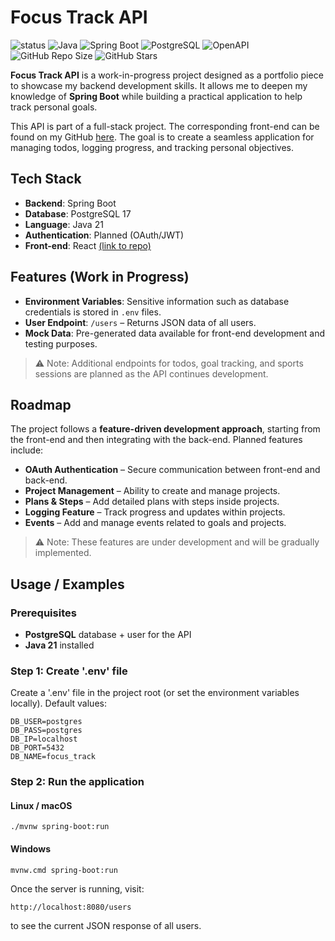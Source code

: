 

# Focus Track API

![status](https://img.shields.io/badge/status-WIP-yellow)
![Java](https://img.shields.io/badge/Java-21-blue) 
![Spring Boot](https://img.shields.io/badge/Spring_Boot-3.5.6-brightgreen)
![PostgreSQL](https://img.shields.io/badge/PostgreSQL-17-blue)
![OpenAPI](https://img.shields.io/badge/OpenAPI-3.0-orange)
![GitHub Repo Size](https://img.shields.io/github/repo-size/cstefc/focus_track_api)
![GitHub Stars](https://img.shields.io/github/stars/cstefc/focus_track_api?style=social)


**Focus Track API** is a work-in-progress project designed as a portfolio piece to showcase my backend development skills. It allows me to deepen my knowledge of **Spring Boot** while building a practical application to help track personal goals.  

This API is part of a full-stack project. The corresponding front-end can be found on my GitHub [here](https://github.com/cstefc/focus_track_ui). The goal is to create a seamless application for managing todos, logging progress, and tracking personal objectives.
## Tech Stack

- **Backend**: Spring Boot  
- **Database**: PostgreSQL 17
- **Language**: Java 21  
- **Authentication**: Planned (OAuth/JWT)  
- **Front-end**: React [(link to repo)](https://github.com/cstefc/focus_track_ui)
## Features (Work in Progress)

- **Environment Variables**: Sensitive information such as database credentials is stored in `.env` files.  
- **User Endpoint**: `/users` – Returns JSON data of all users.  
- **Mock Data**: Pre-generated data available for front-end development and testing purposes.  

> ⚠️ Note: Additional endpoints for todos, goal tracking, and sports sessions are planned as the API continues development.
## Roadmap

The project follows a **feature-driven development approach**, starting from the front-end and then integrating with the back-end. Planned features include:

- **OAuth Authentication** – Secure communication between front-end and back-end.  
- **Project Management** – Ability to create and manage projects.  
- **Plans & Steps** – Add detailed plans with steps inside projects.  
- **Logging Feature** – Track progress and updates within projects.  
- **Events** – Add and manage events related to goals and projects.

> ⚠️ Note: These features are under development and will be gradually implemented.
## Usage / Examples

### Prerequisites
- **PostgreSQL** database + user for the API  
- **Java 21** installed  

### Step 1: Create '.env' file
Create a '.env' file in the project root (or set the environment variables locally). Default values:

```
DB_USER=postgres
DB_PASS=postgres
DB_IP=localhost
DB_PORT=5432
DB_NAME=focus_track
```

### Step 2: Run the application

#### Linux / macOS
```
./mvnw spring-boot:run
```

#### Windows
```
mvnw.cmd spring-boot:run
```

Once the server is running, visit:

```
http://localhost:8080/users
```

to see the current JSON response of all users.

